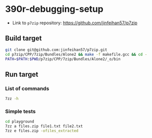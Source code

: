 # 390r-debugging-setup

-   Link to `p7zip` repository: https://github.com/jinfeihan57/p7zip

## Build target

```bash
git clone git@github.com:jinfeihan57/p7zip.git
cd p7zip/CPP/7zip/Bundles/Alone2 && make -f makefile.gcc && cd -
PATH=$PATH:$PWD/p7zip/CPP/7zip/Bundles/Alone2/_o/bin
```

## Run target

### List of commands

```bash
7zz -h
```

### Simple tests

```bash
cd playground
7zz a files.zip file1.txt file2.txt
7zz e files.zip -ofiles_extracted
```

###
